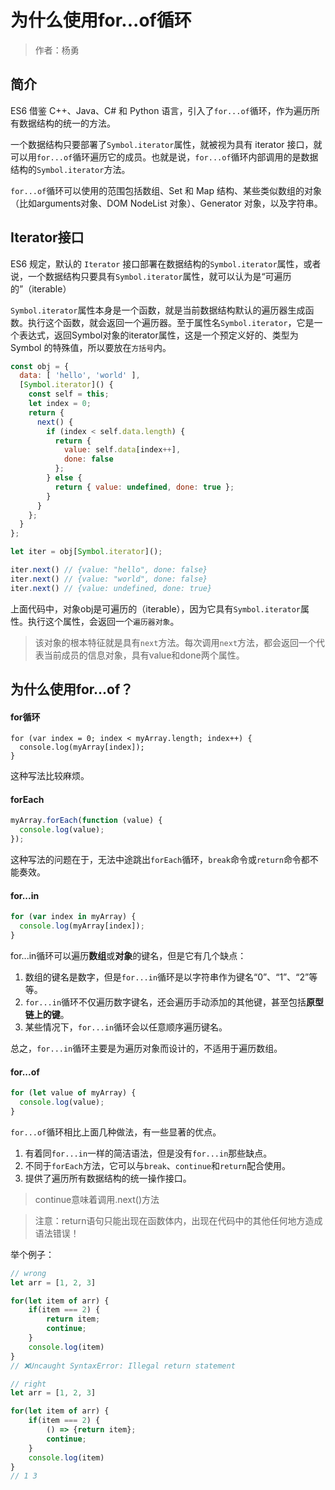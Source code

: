 # 为什么使用for...of循环

> 作者：杨勇

## 简介

ES6 借鉴 C++、Java、C# 和 Python 语言，引入了`for...of`循环，作为遍历所有数据结构的统一的方法。

一个数据结构只要部署了`Symbol.iterator`属性，就被视为具有 iterator 接口，就可以用`for...of`循环遍历它的成员。也就是说，`for...of`循环内部调用的是数据结构的`Symbol.iterator`方法。

`for...of`循环可以使用的范围包括数组、Set 和 Map 结构、某些类似数组的对象（比如arguments对象、DOM NodeList 对象）、Generator 对象，以及字符串。

## Iterator接口

ES6 规定，默认的 `Iterator` 接口部署在数据结构的`Symbol.iterator`属性，或者说，一个数据结构只要具有`Symbol.iterator`属性，就可以认为是“可遍历的”（iterable）

`Symbol.iterator`属性本身是一个函数，就是当前数据结构默认的遍历器生成函数。执行这个函数，就会返回一个遍历器。至于属性名`Symbol.iterator`，它是一个表达式，返回Symbol对象的iterator属性，这是一个预定义好的、类型为 Symbol 的特殊值，所以要放在`方括号`内。

```javascript
const obj = {
  data: [ 'hello', 'world' ],
  [Symbol.iterator]() {
    const self = this;
    let index = 0;
    return {
      next() {
        if (index < self.data.length) {
          return {
            value: self.data[index++],
            done: false
          };
        } else {
          return { value: undefined, done: true };
        }
      }
    };
  }
};

let iter = obj[Symbol.iterator]();

iter.next() // {value: "hello", done: false}
iter.next() // {value: "world", done: false}
iter.next() // {value: undefined, done: true}
```

上面代码中，对象obj是可遍历的（iterable），因为它具有`Symbol.iterator`属性。执行这个属性，会返回一个`遍历器对象`。

> 该对象的根本特征就是具有`next`方法。每次调用`next`方法，都会返回一个代表当前成员的信息对象，具有value和done两个属性。

## 为什么使用for...of？

#### for循环

```javascirpt
for (var index = 0; index < myArray.length; index++) {
  console.log(myArray[index]);
}
```

这种写法比较麻烦。

#### forEach

```javascript
myArray.forEach(function (value) {
  console.log(value);
});
```

这种写法的问题在于，无法中途跳出`forEach`循环，`break`命令或`return`命令都不能奏效。

#### for...in

```javascript
for (var index in myArray) {
  console.log(myArray[index]);
}
```

for...in循环可以遍历**数组**或**对象**的键名，但是它有几个缺点：

1. 数组的键名是数字，但是`for...in`循环是以字符串作为键名“0”、“1”、“2”等等。
2. `for...in`循环不仅遍历数字键名，还会遍历手动添加的其他键，甚至包括**原型链上的键**。
3. 某些情况下，`for...in`循环会以任意顺序遍历键名。

总之，`for...in`循环主要是为遍历对象而设计的，不适用于遍历数组。

#### for...of

```javascript
for (let value of myArray) {
  console.log(value);
}
```

`for...of`循环相比上面几种做法，有一些显著的优点。

1. 有着同`for...in`一样的简洁语法，但是没有`for...in`那些缺点。
2. 不同于`forEach`方法，它可以与`break`、`continue`和`return`配合使用。
3. 提供了遍历所有数据结构的统一操作接口。

> continue意味着调用.next()方法

> 注意：return语句只能出现在函数体内，出现在代码中的其他任何地方造成语法错误！

举个例子：

```javascript
// wrong
let arr = [1, 2, 3]

for(let item of arr) {
    if(item === 2) {
        return item;
        continue;
    }
    console.log(item)
}
// ❌Uncaught SyntaxError: Illegal return statement

// right
let arr = [1, 2, 3]

for(let item of arr) {
    if(item === 2) {
        () => {return item};
        continue;
    }
    console.log(item)
}
// 1 3
```

